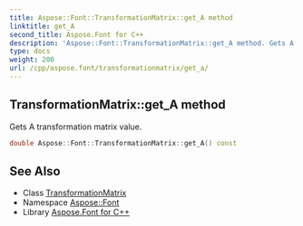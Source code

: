 ```yaml
---
title: Aspose::Font::TransformationMatrix::get_A method
linktitle: get_A
second_title: Aspose.Font for C++
description: 'Aspose::Font::TransformationMatrix::get_A method. Gets A transformation matrix value in C++.'
type: docs
weight: 200
url: /cpp/aspose.font/transformationmatrix/get_a/
---
```

## TransformationMatrix::get_A method


Gets A transformation matrix value.

```cpp
double Aspose::Font::TransformationMatrix::get_A() const
```

## See Also

* Class [TransformationMatrix](../)
* Namespace [Aspose::Font](../../)
* Library [Aspose.Font for C++](../../../)
